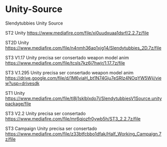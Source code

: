 # Unity-Source
Slendytubbies Unity Source

ST2 Unity https://www.mediafire.com/file/xi0uudxuaa1dsrf/2.2.7z/file

ST2D Unity https://www.mediafire.com/file/n4nmh36ap1xjg14/Slendytubbies_2D.7z/file

ST3 V1.17 Unity precisa ser consertado weapon model anim https://www.mediafire.com/file/tcsls7kz6j7hwjr/1.17.7z/file

ST3 V.1.295 Unity precisa ser consertado weapon model anim https://drive.google.com/file/d/1M6viaH_bt1N74Gju7eSRIz4NOqYW5Wji/view?usp=drivesdk

ST1 Unity https://www.mediafire.com/file/tl8j1sklblxdo7j/SlendytubbiesV1Source.unitypackage/file

ST3 V2.2 Unity precisa ser consertado https://www.mediafire.com/file/mr6qjozfr0ywb5h/ST3_2.2.7z/file

ST3 Campaign Unity precisa ser consertado https://www.mediafire.com/file/z33btfcbbo1dfak/Half_Working_Campaign.7z/file
